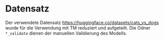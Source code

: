 # Datensatz

Der verwendete Datensatz https://huggingface.co/datasets/cats_vs_dogs wurde für die Verwendung mit TM reduziert und aufgeteilt. Die Odner `*_validate` dienen der manuellen Validierung des Modells.